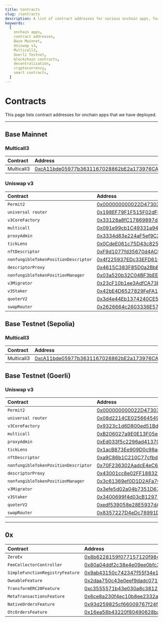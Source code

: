 ```yaml
---
title: Contracts
slug: /contracts
description: A list of contract addresses for various onchain apps, focusing on both the Base Mainnet and Base Testnet deployments.
keywords:
  [
    onchain apps,
    contract addresses,
    Base Mainnet,
    Uniswap v3,
    Multicall3,
    Goerli Testnet,
    blockchain contracts,
    decentralization,
    cryptocurrency,
    smart contracts,
  ]
---
```


# Contracts

This page lists contract addresses for onchain apps that we have deployed.

---

## Base Mainnet

### Multicall3

| Contract   | Address                                                                                                               |
| :--------- | :-------------------------------------------------------------------------------------------------------------------- |
| Multicall3 | [0xcA11bde05977b3631167028862bE2a173976CA11](https://basescan.org/address/0xcA11bde05977b3631167028862bE2a173976CA11) |

### Uniswap v3

| Contract                             | Address                                                                                                               |
| :----------------------------------- | :-------------------------------------------------------------------------------------------------------------------- |
| `Permit2`                            | [0x000000000022D473030F116dDEE9F6B43aC78BA3](https://basescan.org/address/0x000000000022D473030F116dDEE9F6B43aC78BA3) |
| `universal router`                   | [0x198EF79F1F515F02dFE9e3115eD9fC07183f02fC](https://basescan.org/address/0x198EF79F1F515F02dFE9e3115eD9fC07183f02fC) |
| `v3CoreFactory`                      | [0x33128a8fC17869897dcE68Ed026d694621f6FDfD](https://basescan.org/address/0x33128a8fC17869897dcE68Ed026d694621f6FDfD) |
| `multicall`                          | [0x091e99cb1C49331a94dD62755D168E941AbD0693](https://basescan.org/address/0x091e99cb1C49331a94dD62755D168E941AbD0693) |
| `proxyAdmin`                         | [0x3334d83e224aF5ef9C2E7DDA7c7C98Efd9621fA9](https://basescan.org/address/0x3334d83e224aF5ef9C2E7DDA7c7C98Efd9621fA9) |
| `tickLens`                           | [0x0CdeE061c75D43c82520eD998C23ac2991c9ac6d](https://basescan.org/address/0x0CdeE061c75D43c82520eD998C23ac2991c9ac6d) |
| `nftDescriptor`                      | [0xF9d1077fd35670d4ACbD27af82652a8d84577d9F](https://basescan.org/address/0xF9d1077fd35670d4ACbD27af82652a8d84577d9F) |
| `nonfungibleTokenPositionDescriptor` | [0x4f225937EDc33EFD6109c4ceF7b560B2D6401009](https://basescan.org/address/0x4f225937EDc33EFD6109c4ceF7b560B2D6401009) |
| `descriptorProxy`                    | [0x4615C383F85D0a2BbED973d83ccecf5CB7121463](https://basescan.org/address/0x4615C383F85D0a2BbED973d83ccecf5CB7121463) |
| `nonfungibleTokenPositionManager`    | [0x03a520b32C04BF3bEEf7BEb72E919cf822Ed34f1](https://basescan.org/address/0x03a520b32C04BF3bEEf7BEb72E919cf822Ed34f1) |
| `v3Migrator`                         | [0x23cF10b1ee3AdfCA73B0eF17C07F7577e7ACd2d7](https://basescan.org/address/0x23cF10b1ee3AdfCA73B0eF17C07F7577e7ACd2d7) |
| `v3Staker`                           | [0x42bE4D6527829FeFA1493e1fb9F3676d2425C3C1](https://basescan.org/address/0x42bE4D6527829FeFA1493e1fb9F3676d2425C3C1) |
| `quoterV2`                           | [0x3d4e44Eb1374240CE5F1B871ab261CD16335B76a](https://basescan.org/address/0x3d4e44Eb1374240CE5F1B871ab261CD16335B76a) |
| `swapRouter`                         | [0x2626664c2603336E57B271c5C0b26F421741e481](https://basescan.org/address/0x2626664c2603336E57B271c5C0b26F421741e481) |

## Base Testnet (Sepolia)

### Multicall3

| Contract   | Address                                                                                                                       |
| :--------- | :---------------------------------------------------------------------------------------------------------------------------- |
| Multicall3 | [0xcA11bde05977b3631167028862bE2a173976CA11](https://sepolia.basescan.org/address/0xcA11bde05977b3631167028862bE2a173976CA11) |

## Base Testnet (Goerli)

### Uniswap v3

| Contract                             | Address                                                                                                                      |
| :----------------------------------- | :--------------------------------------------------------------------------------------------------------------------------- |
| `Permit2`                            | [0x000000000022D473030F116dDEE9F6B43aC78BA3](https://goerli.basescan.org/address/0x000000000022D473030F116dDEE9F6B43aC78BA3) |
| `universal router`                   | [0x08d2214CE0256645495C9CdCA4F53614fe575219](https://goerli.basescan.org/address/0x08d2214CE0256645495C9CdCA4F53614fe575219) |
| `v3CoreFactory`                      | [0x9323c1d6D800ed51Bd7C6B216cfBec678B7d0BC2](https://goerli.basescan.org/address/0x9323c1d6D800ed51Bd7C6B216cfBec678B7d0BC2) |
| `multicall`                          | [0xB206027a9E0E13F05eBEFa5D2402Bab3eA716439](https://goerli.basescan.org/address/0xB206027a9E0E13F05eBEFa5D2402Bab3eA716439) |
| `proxyAdmin`                         | [0xEd033f5c2296ad41370C4DB2395eD672844CE321](https://goerli.basescan.org/address/0xEd033f5c2296ad41370C4DB2395eD672844CE321) |
| `tickLens`                           | [0x1acB873Ee909D0c98adB18e4474943249F931b92](https://goerli.basescan.org/address/0x1acB873Ee909D0c98adB18e4474943249F931b92) |
| `nftDescriptor`                      | [0xa9C86b1C210C77cfbd00277f530870a969C7E780](https://goerli.basescan.org/address/0xa9C86b1C210C77cfbd00277f530870a969C7E780) |
| `nonfungibleTokenPositionDescriptor` | [0x70F236302AadcE4eC69C6786A36b2C1a3563830A](https://goerli.basescan.org/address/0x70F236302AadcE4eC69C6786A36b2C1a3563830A) |
| `descriptorProxy`                    | [0x43001cc8e02FF18832E16b10d243c057caDCf79c](https://goerli.basescan.org/address/0x43001cc8e02FF18832E16b10d243c057caDCf79c) |
| `nonfungibleTokenPositionManager`    | [0x3c61369ef0D1D2AFa70d8feC2F31C5D6Ce134F30](https://goerli.basescan.org/address/0x3c61369ef0D1D2AFa70d8feC2F31C5D6Ce134F30) |
| `v3Migrator`                         | [0x3efe5d02a04b7351D671Db7008ec6eBA9AD9e3aE](https://goerli.basescan.org/address/0x3efe5d02a04b7351D671Db7008ec6eBA9AD9e3aE) |
| `v3Staker`                           | [0x3400699f4d03cB129771ea8385D222E677A017F2](https://goerli.basescan.org/address/0x3400699f4d03cB129771ea8385D222E677A017F2) |
| `quoterV2`                           | [0xedf539058e28E5937dAef3f69cEd0b25fbE66Ae9](https://goerli.basescan.org/address/0xedf539058e28E5937dAef3f69cEd0b25fbE66Ae9) |
| `swapRouter`                         | [0x8357227D4eDc78991Db6FDB9bD6ADE250536dE1d](https://goerli.basescan.org/address/0x8357227D4eDc78991Db6FDB9bD6ADE250536dE1d) |

---

## 0x

| Contract                        | Address                                                                                                                      |
| :------------------------------ | :--------------------------------------------------------------------------------------------------------------------------- |
| `ZeroEx`                        | [0x8b6228159f077157120f98474c400155b4b94220](https://goerli.basescan.org/address/0x8b6228159f077157120f98474c400155b4b94220) |
| `FeeCollectorController`        | [0x80a04ddf2c38e4e09ee0bfc38bca877fce93ad37](https://goerli.basescan.org/address/0x80a04ddf2c38e4e09ee0bfc38bca877fce93ad37) |
| `SimpleFunctionRegistryFeature` | [0x9ab43150c742347f55f34e1d78960dcac0b70dc6](https://goerli.basescan.org/address/0x9ab43150c742347f55f34e1d78960dcac0b70dc6) |
| `OwnableFeature`                | [0x2daa750c43e0eef9dadc071f7ead56a81e070930](https://goerli.basescan.org/address/0x2daa750c43e0eef9dadc071f7ead56a81e070930) |
| `TransformERC20Feature`         | [0xc3555571b43e030a8c3812030c424a18cb0f76c1](https://goerli.basescan.org/address/0xc3555571b43e030a8c3812030c424a18cb0f76c1) |
| `MetaTransactionsFeature`       | [0x6ce8a230f4ec10b8ee2332ac1bb75798ddf007ad](https://goerli.basescan.org/address/0x6ce8a230f4ec10b8ee2332ac1bb75798ddf007ad) |
| `NativeOrdersFeature`           | [0x93d259825cf66009767f24fc85a70407e61cfdc2](https://goerli.basescan.org/address/0x93d259825cf66009767f24fc85a70407e61cfdc2) |
| `OtcOrdersFeature`              | [0x16ea58b43220f80490628ba5af56ccd109b43234](https://goerli.basescan.org/address/0x16ea58b43220f80490628ba5af56ccd109b43234) |
